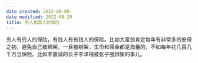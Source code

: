 ```yaml
---
date created: 2022-06-09
date modified: 2022-08-20
title: 穷人和富人的保险
---
```


穷人有穷人的保险，有钱人有有钱人的保险。比如大富翁肯定每年有非常多的安保之初，避免自己被绑架，一旦被绑架，生命和赎金都是海量的，不如每年花几百几千万当保险。比如李嘉诚的长子李泽楷被张子强绑架的事儿。
